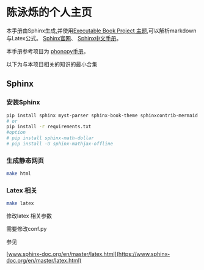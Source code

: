 # 陈泳烁的个人主页

本手册由Sphinx生成,并使用[Executable Book Project 主题](https://ebp.jupyterbook.org/),可以解析markdown与Latex公式。
[Sphinx官网](https://www.sphinx-doc.org/en/master/)、
[Sphinx中文手册](https://zh-sphinx-doc.readthedocs.io/en/latest/index.html)。

本手册参考项目为 [phonopy手册](http://phonopy.github.io/phonopy/)。

以下为与本项目相关的知识的最小合集

## Sphinx

### 安装Sphinx

```bash
pip install sphinx myst-parser sphinx-book-theme sphinxcontrib-mermaid
# or
pip install -r requirements.txt
#option
# pip install sphinx-math-dollar
# pip install -U sphinx-mathjax-offline
```

### 生成静态网页

```bash
make html
```

### Latex 相关

```bash
make latex
```

修改latex 相关参数

需要修改conf.py

参见

[www.sphinx-doc.org/en/master/latex.html](https://www.sphinx-doc.org/en/master/latex.html)
